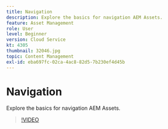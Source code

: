 ```yaml
---
title: Navigation
description: Explore the basics for navigation AEM Assets.
feature: Asset Management
role: User
level: Beginner
version: Cloud Service
kt: 4305
thumbnail: 32046.jpg
topic: Content Management
exl-id: eba697fc-02ca-4ac8-82d5-7b230ef4d45b
---
```

# Navigation

Explore the basics for navigation AEM Assets.

>[!VIDEO](https://video.tv.adobe.com/v/32046/?quality=12&learn=on&hidetitle=true)
